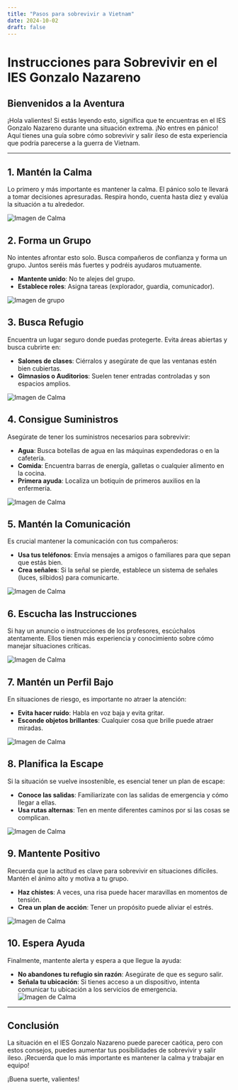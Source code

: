 ```yaml
---
title: "Pasos para sobrevivir a Vietnam"
date: 2024-10-02
draft: false
---
```


# Instrucciones para Sobrevivir en el IES Gonzalo Nazareno

## Bienvenidos a la Aventura

¡Hola valientes! Si estás leyendo esto, significa que te encuentras en el IES Gonzalo Nazareno durante una situación extrema. ¡No entres en pánico! Aquí tienes una guía sobre cómo sobrevivir y salir ileso de esta experiencia que podría parecerse a la guerra de Vietnam.

---

## 1. Mantén la Calma

Lo primero y más importante es mantener la calma. El pánico solo te llevará a tomar decisiones apresuradas. Respira hondo, cuenta hasta diez y evalúa la situación a tu alrededor.

![Imagen de Calma](/img/calma.jpeg)
## 2. Forma un Grupo

No intentes afrontar esto solo. Busca compañeros de confianza y forma un grupo. Juntos seréis más fuertes y podréis ayudaros mutuamente. 

- **Mantente unido**: No te alejes del grupo.
- **Establece roles**: Asigna tareas (explorador, guardia, comunicador).

![Imagen de grupo](/img/grupo.jpeg)

## 3. Busca Refugio

Encuentra un lugar seguro donde puedas protegerte. Evita áreas abiertas y busca cubrirte en:

- **Salones de clases**: Ciérralos y asegúrate de que las ventanas estén bien cubiertas.
- **Gimnasios o Auditorios**: Suelen tener entradas controladas y son espacios amplios.

![Imagen de Calma](/img/refugio.jpg)

## 4. Consigue Suministros

Asegúrate de tener los suministros necesarios para sobrevivir:

- **Agua**: Busca botellas de agua en las máquinas expendedoras o en la cafetería.
- **Comida**: Encuentra barras de energía, galletas o cualquier alimento en la cocina.
- **Primera ayuda**: Localiza un botiquín de primeros auxilios en la enfermería.

![Imagen de Calma](/img/suministros.jpg)

## 5. Mantén la Comunicación

Es crucial mantener la comunicación con tus compañeros:

- **Usa tus teléfonos**: Envía mensajes a amigos o familiares para que sepan que estás bien.
- **Crea señales**: Si la señal se pierde, establece un sistema de señales (luces, silbidos) para comunicarte.

![Imagen de Calma](/img/comunicacion.avif)
## 6. Escucha las Instrucciones

Si hay un anuncio o instrucciones de los profesores, escúchalos atentamente. Ellos tienen más experiencia y conocimiento sobre cómo manejar situaciones críticas.

![Imagen de Calma](/img/charla.jpg)
## 7. Mantén un Perfil Bajo

En situaciones de riesgo, es importante no atraer la atención:

- **Evita hacer ruido**: Habla en voz baja y evita gritar.
- **Esconde objetos brillantes**: Cualquier cosa que brille puede atraer miradas.

![Imagen de Calma](/img/perfil.jpeg)

## 8. Planifica la Escape

Si la situación se vuelve insostenible, es esencial tener un plan de escape:

- **Conoce las salidas**: Familiarízate con las salidas de emergencia y cómo llegar a ellas.
- **Usa rutas alternas**: Ten en mente diferentes caminos por si las cosas se complican.

![Imagen de Calma](/img/huida.jpg)
## 9. Mantente Positivo

Recuerda que la actitud es clave para sobrevivir en situaciones difíciles. Mantén el ánimo alto y motiva a tu grupo. 

- **Haz chistes**: A veces, una risa puede hacer maravillas en momentos de tensión.
- **Crea un plan de acción**: Tener un propósito puede aliviar el estrés.

![Imagen de Calma](/img/positivo.jpeg)
## 10. Espera Ayuda

Finalmente, mantente alerta y espera a que llegue la ayuda:

- **No abandones tu refugio sin razón**: Asegúrate de que es seguro salir.
- **Señala tu ubicación**: Si tienes acceso a un dispositivo, intenta comunicar tu ubicación a los servicios de emergencia.
![Imagen de Calma](/img/rezar.webp)
---

## Conclusión

La situación en el IES Gonzalo Nazareno puede parecer caótica, pero con estos consejos, puedes aumentar tus posibilidades de sobrevivir y salir ileso. ¡Recuerda que lo más importante es mantener la calma y trabajar en equipo!

¡Buena suerte, valientes!
